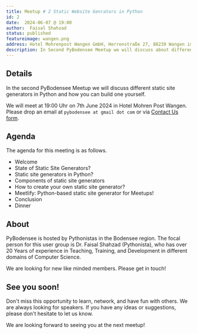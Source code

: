 ```yaml
---
title: Meetup # 2 Static Website Genrators in Python
id: 2 
date:  2024-06-07 @ 19:00
author:  Faisal Shahzad
status: published
featureimage: wangen.png
address: Hotel Mohrenpost Wangen GmbH, Herrenstraße 27, 88239 Wangen im Allgaeu, Germany
description: In Second PyBodensee Meetup we will discuss about different Static Website Genrators in Python and how to build one by yourself.
---
```


## Details
In the second PyBodensee Meetup we will discuss different static site generators in Python and how you can build one yourself.

We will meet at 19:00 Uhr on 7th June 2024 in Hotel Mohren Post Wangen. Please drop an email at ``pybodensee at gmail dot com`` or via [Contact Us form](/contact/).

## Agenda

The agenda for this meeting is as follows. 

- Welcome
- State of Static Site Generators?
- Static site generators in Python?
- Components of static site generators
- How to create your own static site generator?
- Meetlify: Python-based static site generator for Meetups!
- Conclusion
- Dinner

## About

PyBodensee is hosted by Pythonistas in the Bodensee region. The focal person for this user group is Dr. Faisal Shahzad (Pythonista), who has over 20 Years of experience in Teaching, Training, and Development in different domains of Computer Science.

We are looking for new like minded members. Please get in touch!


## See you soon!
Don't miss this opportunity to learn, network, and have fun with others. We are always looking for speakers. If you have any ideas or suggestions, please don't hesitate to let us know. 

We are looking forward to seeing you at the next meetup!